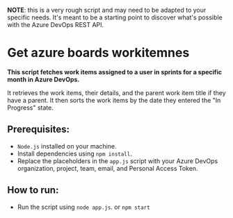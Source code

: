 **NOTE**: this is a very rough script and may need to be adapted to your specific needs. It's meant to be a starting point to discover what's possible with the Azure DevOps REST API.

# Get azure boards workitemnes

**This script fetches work items assigned to a user in sprints for a specific month in Azure DevOps.**

It retrieves the work items, their details, and the parent work item title if they have a parent.
It then sorts the work items by the date they entered the "In Progress" state.

## Prerequisites: 
- `Node.js` installed on your machine.
- Install dependencies using `npm install`.
- Replace the placeholders in the `app.js` script with your Azure DevOps organization, project, team, email, and Personal Access Token.

## How to run:
- Run the script using `node app.js`. or `npm start`